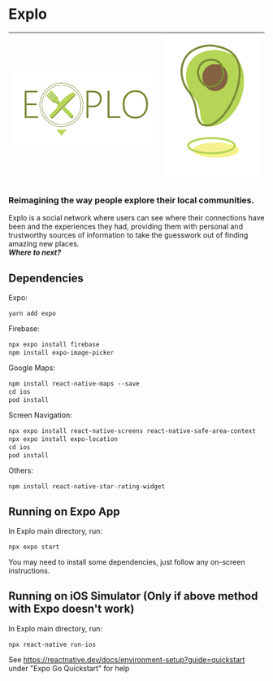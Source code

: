 # Explo
| ![Expo Logo](assets/explo.png?raw=true "Expo Logo") | ![Avocado](assets/avocado.png?raw=true "Avocado") |
| --------------------------------------------------- | ------------------------------------------------- |   
### Reimagining the way people explore their local communities.
Explo is a social network where users can see where their connections have been and the experiences they had, providing them with personal and trustworthy sources of information to take the guesswork out of finding amazing new places.  
***Where to next?***
## Dependencies
Expo:  
```
yarn add expo
```
Firebase:  
```
npx expo install firebase
npm install expo-image-picker
```
Google Maps:  
```
npm install react-native-maps --save  
cd ios  
pod install  
```
Screen Navigation:
```
npx expo install react-native-screens react-native-safe-area-context
npx expo install expo-location
cd ios
pod install
```
Others:
```
npm install react-native-star-rating-widget
```
  
## Running on Expo App
In Explo main directory, run:  
```
npx expo start
```
You may need to install some dependencies, just follow any on-screen instructions.
  
## Running on iOS Simulator (Only if above method with Expo doesn't work)
In Explo main directory, run:  
```
npx react-native run-ios
```

See https://reactnative.dev/docs/environment-setup?guide=quickstart  
under "Expo Go Quickstart" for help
